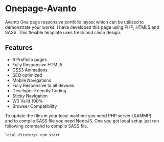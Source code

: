 # Onepage-Avanto

Avanto One page responsive portfolio layout which can be utilized to demonstrate your works. I have developed this page using PHP, HTML5 and SASS. This flexible template uses fresh and clean design.

## Features

- 6 Protfolio pages
- Fully Responsive HTML5
- CSS3 Animations
- SEO optimized
- Mobile Navigations
- Fully Responsive to all devices
- Developer Friendly Coding
- Sticky Navigation
- W3 Valid 100%
- Browser Compatibility

To update the files in your local machine you need PHP server (XAMMP) and to compile SASS file you need NodeJS. One you got local setup just run following command to compile SASS file.

```javascript
local-diretory> npm start

